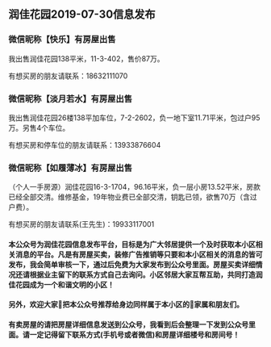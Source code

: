 ## 润佳花园2019-07-30信息发布

### 微信昵称【快乐】有房屋出售
我出售润佳花园138平米，11-3-402，售价87万。

有想买房的朋友请联系：18632111070

### 微信昵称【淡月若水】有房屋出售
我出售润佳花园26楼138平加车位，7-2-2602，负一地下室11.71平米，包过户95万。另售4个车位。

有想买房和停车位的朋友请联系：13933876604

### 微信昵称【如履薄冰】有房屋出售
（个人一手房源）润佳花园16-3-1704，96.16平米，负一层小房13.52平米，房款已经全部交清。维修基金，19年物业费已全部交清，钥匙已领，欲售70万（含过户费）。

有想买房的朋友请联系(王先生)：19933117001


#### 本公众号为润佳花园信息发布平台，目标是为广大邻居提供一个及时获取本小区相关消息的平台。凡是有房屋买卖，装修广告推销等只要和本小区相关的消息的皆可发布，我会简单审核一下，通过后免费为大家发布到公众号里面。房屋买卖详细情况还请根据业主留下的联系方式自己去询问。小区邻居大家互帮互助，共同打造润佳花园成为一个和谐文明的小区！

#### 另外，欢迎大家把本公众号推荐给身边同样属于本小区的家属和朋友们。

#### 有卖房屋的请把房屋详细信息发送到公众号，我看到后会整理一下发到公众号里面。请一定记得留下联系方式(手机号或者微信)和房屋详细楼号和房间号！